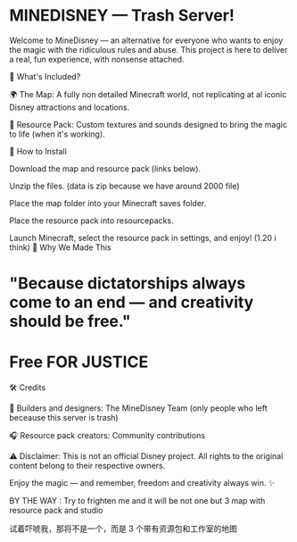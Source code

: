 # MINEDISNEY — Trash Server!

Welcome to MineDisney — an alternative for everyone who wants to enjoy the magic with the ridiculous rules and abuse. This project is here to deliver a real, fun experience, with nonsense attached.

📌 What's Included?

🌍 The Map: A fully non detailed Minecraft world, not replicating at al iconic Disney attractions and locations.

🎨 Resource Pack: Custom textures and sounds designed to bring the magic to life (when it's working).

🚀 How to Install

Download the map and resource pack (links below).

Unzip the files. (data is zip because we have around 2000 file)

Place the map folder into your Minecraft saves folder.

Place the resource pack into resourcepacks.

Launch Minecraft, select the resource pack in settings, and enjoy!
(1.20 i think)
💪 Why We Made This

<h1>"Because dictatorships always come to an end — and creativity should be free."</h1>

# Free FOR JUSTICE

🛠️ Credits

🎢 Builders and designers: The MineDisney Team (only people who left beceause this server is trash)

🎧 Resource pack creators: Community contributions

⚠️ Disclaimer: This is not an official Disney project. All rights to the original content belong to their respective owners.

Enjoy the magic — and remember, freedom and creativity always win. ✨


BY THE WAY : Try to frighten me and it will be not one but 3 map with resource pack and studio


试着吓唬我，那将不是一个，而是 3 个带有资源包和工作室的地图

